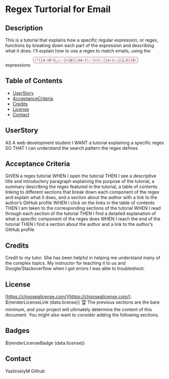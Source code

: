 # Regex Turtorial for Email

## Description
This is a tutorial that explains how a specific regular expression, or regex, functions by breaking down each part of the expression and describing what it does. I'll explain how to use a regex to match emails, using the expressions ![Alt text](image.png)

## Table of Contents

- [UserStory](#UserStory)
- [AcceptanceCriteria](#AcceptanceCriteria)
- [Credits](#credits)
- [License](#license)
- [Contact](#Contact)

## UserStory
AS A web development student
I WANT a tutorial explaining a specific regex
SO THAT I can understand the search pattern the regex defines

## Acceptance Criteria
GIVEN a regex tutorial
WHEN I open the tutorial
THEN I see a descriptive title and introductory paragraph explaining the purpose of the tutorial, a summary describing the regex featured in the tutorial, a table of contents linking to different sections that break down each component of the regex and explain what it does, and a section about the author with a link to the author’s GitHub profile
WHEN I click on the links in the table of contents
THEN I am taken to the corresponding sections of the tutorial
WHEN I read through each section of the tutorial
THEN I find a detailed explanation of what a specific component of the regex does
WHEN I reach the end of the tutorial
THEN I find a section about the author and a link to the author’s GitHub profile


## Credits
Credit to my tutor. She has been helpful in helping me understand many of the complex topics. My instructor for teaching it to us and Google/Stackoverflow when I got errors I was able to troubleshoot.
## License
 [https://choosealicense.com/](https://choosealicense.com/).
${renderLicenseLink (data.license)} 
🏆 The previous sections are the bare minimum, and your project will ultimately determine the content of this document. You might also want to consider adding the following sections.
## Badges
${renderLicenseBadge (data.license)}

## Contact
YaslinskiyM Github